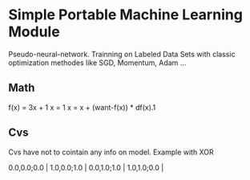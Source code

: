 #	Simple Portable Machine Learning Module

Pseudo-neural-network.
Trainning on Labeled Data Sets with classic optimization
methodes like SGD, Momentum, Adam ...

##	Math

f(x) = 3x + 1
x = 1 
x = x + (want-f(x)) * df(x).1

##	Cvs
Cvs have not to cointain any info on model.
Example with XOR

0.0,0.0;0.0 |
1.0,0.0;1.0 |
0.0,1.0;1.0 |
1.0,1.0;0.0 |
